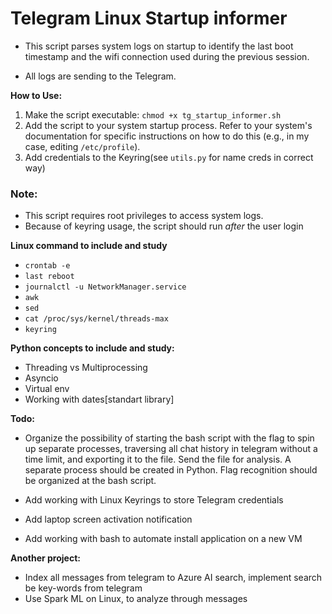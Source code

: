 # Telegram Linux Startup informer

- This script parses system logs on startup to identify the last boot timestamp and the wifi connection used during the previous session. 

- All logs are sending to the Telegram.


**How to Use:**
1. Make the script executable: `chmod +x tg_startup_informer.sh`
2. Add the script to your system startup process. Refer to your system's documentation 
for specific instructions on how to do this (e.g., in my case, editing `/etc/profile`).
3. Add credentials to the Keyring(see `utils.py` for name creds in correct way)

### Note:

* This script requires root privileges to access system logs.
* Because of keyring usage, the script should run *after* the user login

**Linux command to include and study**
- `crontab -e`
- `last reboot` 
- `journalctl -u NetworkManager.service`
- `awk`
- `sed`
- `cat /proc/sys/kernel/threads-max`
- `keyring`

**Python concepts to include and study:**
- Threading vs Multiprocessing
- Asyncio
- Virtual env
- Working with dates[standart library]

**Todo:**

- Organize the possibility of starting the bash script with the flag to spin up separate processes, traversing all
chat history in telegram without a time limit, and exporting it to the file. 
Send the file for analysis. 
A separate process should be created in Python. 
Flag recognition should be organized at the bash script. 

- Add working with Linux Keyrings to store Telegram credentials

- Add laptop screen activation notification

- Add working with bash to automate install application on a new VM


**Another project:**

- Index all messages from telegram to Azure AI search, implement search be key-words from telegram
- Use Spark ML on Linux, to analyze through messages